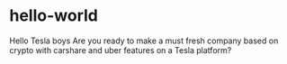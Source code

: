 # hello-world
Hello Tesla boys
Are you ready to make a must fresh company based on crypto with carshare and uber features on a Tesla platform?
